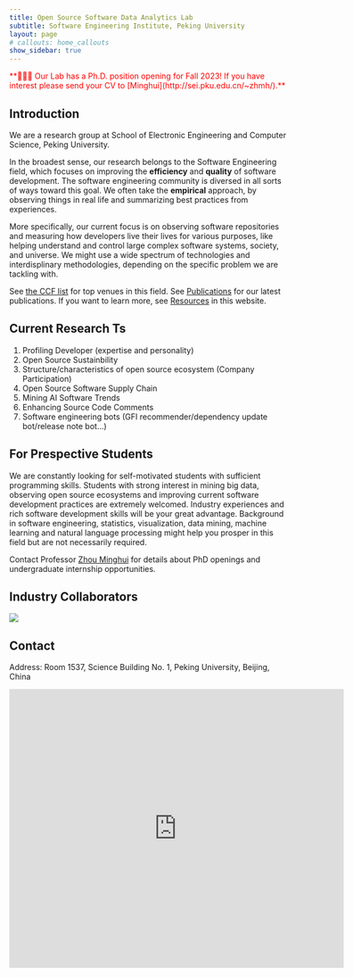 ```yaml
---
title: Open Source Software Data Analytics Lab 
subtitle: Software Engineering Institute, Peking University
layout: page
# callouts: home_callouts
show_sidebar: true
---
```


<span style="color:red">
  **📢📢📢 Our Lab has a Ph.D. position opening for Fall 2023! If you have interest please send your CV to [Minghui](http://sei.pku.edu.cn/~zhmh/).**
</span>

## Introduction

We are a research group at School of Electronic Engineering and Computer Science, Peking University. 

In the broadest sense, our research belongs to the Software Engineering field, which focuses on improving the **efficiency** and **quality** of software development. The software engineering community is diversed in all sorts of ways toward this goal. We often take the **empirical** approach, by observing things in real life and summarizing best practices from experiences. 

More specifically, our current focus is on observing software repositories and measuring how developers live their lives for various purposes, like helping understand and control large complex software systems, society, and universe. We might use a wide spectrum of technologies and interdisplinary methodologies, depending on the specific problem we are tackling with. 

See [the CCF list](https://www.ccf.org.cn/Academic_Evaluation/TCSE_SS_PDL/) for top venues in this field. See [Publications](/publications/) for our latest publications. If you want to learn more, see [Resources](/resources/) in this website.

## Current Research Ts

1. Profiling Developer (expertise and personality)
2. Open Source Sustainbility
3. Structure/characteristics of open source ecosystem (Company Participation)
4. Open Source Software Supply Chain
5. Mining AI Software Trends
6. Enhancing Source Code Comments
7. Software engineering bots (GFI recommender/dependency update bot/release note bot...)

## For Prespective Students

We are constantly looking for self-motivated students with sufficient programming skills. Students with strong interest in mining big data, observing open source ecosystems and improving current software development practices are extremely welcomed. Industry experiences and rich software development skills will be your great advantage. Background in software engineering, statistics, visualization, data mining, machine learning and natural language processing might help you prosper in this field but are not necessarily required. 

Contact Professor [Zhou Minghui](http://sei.pku.edu.cn/~zhmh/) for details about PhD openings and undergraduate internship opportunities.

## Industry Collaborators

![](assets/images/Huawei.svg)

## Contact

Address: Room 1537, Science Building No. 1, Peking University, Beijing, China

<div class="mapouter"><div class="gmap_canvas"><iframe width="600" height="500" id="gmap_canvas" src="https://maps.google.com/maps?q=peking%20university%20school%20of%20electronic%20engineering&t=&z=17&ie=UTF8&iwloc=&output=embed" frameborder="0" scrolling="no" marginheight="0" marginwidth="0"></iframe><a href="https://www.embedgooglemap.net/blog/namecheap-promo-code/"></a></div><style>.mapouter{position:relative;text-align:right;height:500px;width:600px;}.gmap_canvas {overflow:hidden;background:none!important;height:500px;width:600px;}</style></div>




